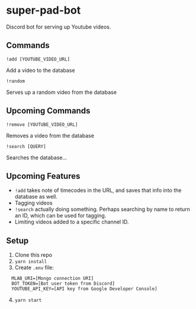 # super-pad-bot

Discord bot for serving up Youtube videos.

## Commands

```
!add [YOUTUBE_VIDEO_URL]
```

Add a video to the database

```
!random
```

Serves up a random video from the database

## Upcoming Commands

```
!remove [YOUTUBE_VIDEO_URL]
```

Removes a video from the database

```
!search [QUERY]
```

Searches the database...

## Upcoming Features

- `!add` takes note of timecodes in the URL, and saves that info into the database as well.
- Tagging videos
- `!search` actually doing something. Perhaps searching by name to return an ID, which can be used for tagging.
- Limiting videos added to a specific channel ID.

## Setup

1. Clone this repo
2. `yarn install`
3. Create `.env` file:
```
  MLAB_URI=[Mongo connection URI]
  BOT_TOKEN=[Bot user token from Discord]
  YOUTUBE_API_KEY=[API key from Google Developer Console]
```    
4. `yarn start`